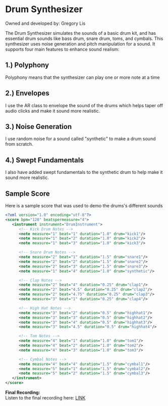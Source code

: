 # Drum Synthesizer
Owned and developed by: Gregory Lis

The Drum Synthesizer simulates the sounds of a basic drum kit, and has essential drum sounds like bass drum, snare drum, toms, and cymbals. This synthesizer uses noise generation and pitch manipulation for a sound. It supports four main features to enhance sound realism:

## 1.) Polyphony
Polyphony means that the synthesizer can play one or more note at a time

## 2.) Envelopes
I use the AR class to envelope the sound of the drums which helps taper off audio clicks and make it sound more realistic.

## 3.) Noise Generation
I use random noise for a sound called "synthetic" to make a drum sound from scratch.

## 4.) Swept Fundamentals
I also have added swept fundamentals to the synthetic drum to help make it sound more realistic.


## Sample Score
Here is a sample score that was used to demo the drums's different sounds
```xml
<?xml version="1.0" encoding="utf-8"?>
<score bpm="120" beatspermeasure="4">
   <instrument instrument="DrumInstrument">
      <!-- Kick Drum Notes -->
      <note measure="1" beat="1" duration="1.0" drum="kick1"/>  
      <note measure="1" beat="2" duration="1.0" drum="kick2"/>
      <note measure="1" beat="3" duration="1.0" drum="kick3"/>

      <!-- Snare Drum Notes -->
      <note measure="2" beat="1" duration="1.5" drum="snare1"/>  
      <note measure="2" beat="2" duration="1.5" drum="snare2"/>
      <note measure="2" beat="3" duration="1.5" drum="snare3"/>
      <note measure="1" beat="4" duration="1.0" drum="synthetic"/>

      <!-- Clap Notes -->
      <note measure="2" beat="4" duration="0.25" drum="clap1"/>
      <note measure="2" beat="4.5" duration="0.25" drum="clap2"/>
      <note measure="2" beat="4.75" duration="0.25" drum="clap3"/>
      <note measure="3" beat="1" duration="0.25" drum="clap4"/>

      <!-- High Hat Notes -->
      <note measure="3" beat="2" duration="0.5" drum="highhat1"/>
      <note measure="3" beat="3" duration="0.5" drum="highhat2"/>
      <note measure="3" beat="4" duration="0.5" drum="highhat3"/>
      <note measure="3" beat="4.5" duration="0.5" drum="highhat4"/>

      <!-- Tom Notes -->
      <note measure="4" beat="1" duration="1.0" drum="tom1"/>
      <note measure="4" beat="2" duration="1.0" drum="tom2"/>
      <note measure="4" beat="3" duration="1.0" drum="tom3"/>

      <!-- Cymbal Notes -->
      <note measure="4" beat="4" duration="1.5" drum="cymbal1"/>
      <note measure="5" beat="1" duration="1.5" drum="cymbal2"/>
      <note measure="5" beat="2" duration="1.5" drum="cymbal3"/>
   </instrument>
</score>


```

**Final Recording:**  
Listen to the final recording here: [LINK](https://github.com/tjacobs2802/471Project1/blob/06f3e0cb01dd8619b9ce6b207fefd96c9694540f/score/WAVs/drum.wav)
